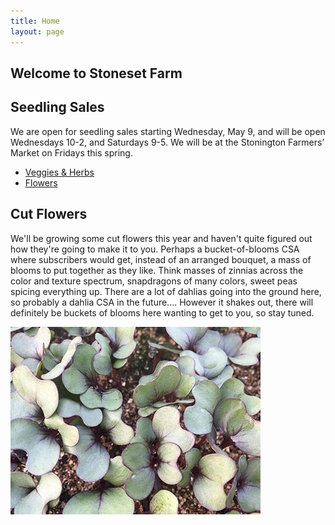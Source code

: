 ```yaml
---
title: Home
layout: page
---
```

## Welcome to Stoneset Farm
## Seedling Sales
We are open for seedling sales starting Wednesday, May 9, and will be open Wednesdays 10-2, and Saturdays 9-5. We will be at the Stonington Farmers’ Market on Fridays this spring.

* [Veggies & Herbs](https://docs.google.com/document/u/2/d/1hokT20-DOiCzJk0jXILHkg_kjQ0xzQq65AMgC7nXAhg/edit?usp=sharing) 
* [Flowers](https://docs.google.com/document/d/1qyVGsNIbC7q8dt_8I8ReOKof1tUur22lPl_BfGyGqt0/edit)

## Cut Flowers
We'll be growing some cut flowers this year and haven't quite figured out how they're going to make it to you. Perhaps a bucket-of-blooms CSA where subscribers would get, instead of an arranged bouquet, a mass of blooms to put together as they like. Think masses of zinnias across the color and texture spectrum, snapdragons of many colors, sweet peas spicing everything up. There are a lot of dahlias going into the ground here, so probably a dahlia CSA in the future.... However it shakes out, there will definitely be buckets of blooms here wanting to get to you, so stay tuned. 

![seedling](/assets/images/seedling-400.jpg)
